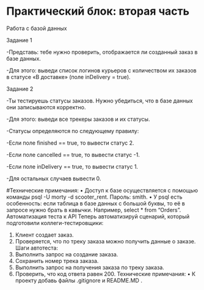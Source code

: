 # Практический блок: вторая часть


Работа с базой данных

Задание 1

-Представь: тебе нужно проверить, отображается ли созданный заказ в базе данных.

-Для этого: выведи список логинов курьеров с количеством их заказов в статусе «В доставке» (поле inDelivery = true).

Задание 2

-Ты тестируешь статусы заказов. Нужно убедиться, что в базе данных они записываются корректно.

-Для этого: выведи все трекеры заказов и их статусы. 

-Статусы определяются по следующему правилу:

-Если поле finished == true, то вывести статус 2. 

-Если поле canсelled == true, то вывести статус -1. 

-Если поле inDelivery == true, то вывести статус 1.
 
-Для остальных случаев вывести 0.


#Технические примечания:
•	Доступ к базе осуществляется с помощью команды psql -U morty -d scooter_rent. Пароль: smith.
•	У psql есть особенность: если таблица в базе данных с большой буквы, то её в запросе нужно брать в кавычки. Например, select * from “Orders”.
Автоматизация теста к API
Теперь автоматизируй сценарий, который подготовили коллеги-тестировщики:
1.	Клиент создает заказ.
2.	Проверяется, что по треку заказа можно получить данные о заказе.
Шаги автотеста:
1.	Выполнить запрос на создание заказа.
2.	Сохранить номер трека заказа.
3.	Выполнить запрос на получения заказа по треку заказа.
4.	Проверить, что код ответа равен 200.
Технические примечания:
•	К проекту добавь файлы .gitignore и README.MD .
